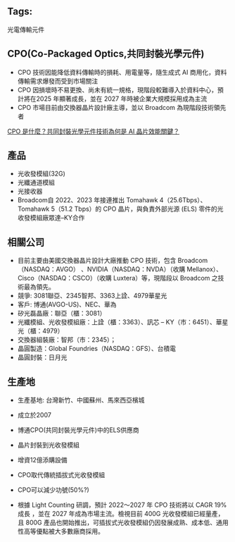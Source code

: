 
## Tags:
光電傳輸元件

## CPO(Co-Packaged Optics,共同封裝光學元件)
* CPO 技術因能降低資料傳輸時的損耗、用電量等，隨生成式 AI 商用化，資料傳輸需求爆發而受到市場關注
* CPO 因損壞時不易更換、尚未有統一規格，現階段較難導入於資料中心，預計將在2025 年顯著成長，並在 2027 年時被企業大規模採用成為主流
* CPO 市場目前由交換器晶片設計廠主導，並以 Broadcom 為現階段技術領先者

[CPO 是什麼？共同封裝光學元件技術為何是 AI 晶片效能關鍵？](https://blog.fugle.tw/cpo_co-packaged-optics/)

## 產品
* 光收發模組(32G)
* 光纖通道模組
* 光接收器
* Broadcom自 2022、2023 年接連推出 Tomahawk 4（25.6Tbps）、 Tomahawk 5（51.2 Tbps）的 CPO 晶片，與負責外部光源 (ELS) 零件的光收發模組廠眾達–KY合作

## 相關公司 
* 目前主要由美國交換器晶片設計大廠推動 CPO 技術，包含 Broadcom（NASDAQ：AVGO） 、NVIDIA（NASDAQ：NVDA）（收購 Mellanox）、Cisco（NASDAQ：CSCO）（收購 Luxtera）等，現階段以 Broadcom 之技術最為領先。
* 競爭: 3081聯亞、2345智邦、3363上詮、4979華星光
* 客戶: 博通(AVGO-US)、NEC、華為
* 矽光磊晶廠：聯亞（櫃：3081）
* 光纖模組、光收發模組廠：上詮（櫃：3363）、訊芯 – KY（市：6451）、華星光（櫃：4979）
* 交換器組裝廠：智邦（市：2345）；
* 晶圓製造：Global Foundries（NASDAQ：GFS）、台積電
* 晶圓封裝：日月光

## 生產地
* 生產基地: 台灣新竹、中國蘇州、馬來西亞檳城


* 成立於2007
* 博通CPO(共同封裝光學元件)中的ELS供應商
* 晶片封裝到光收發模組
* 增資12億添購設備
* CPO取代傳統插拔式光收發模組
* CPO可以減少功號(50%?)
* 根據 Light Counting 研調，預計 2022～2027 年 CPO 技術將以 CAGR 19% 成長 ，並在 2027 年成為市場主流。檢視目前 400G 光收發模組已經量產，且 800G 產品也開始推出，可插拔式光收發模組仍因發展成熟、成本低、通用性高等優點被大多數廠商採用。